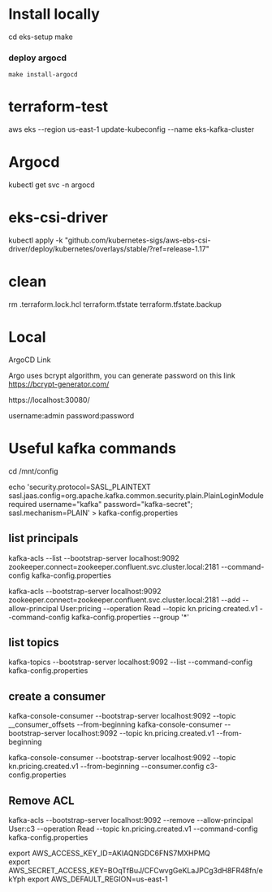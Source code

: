 # Install locally

cd eks-setup
make 

### deploy argocd   
    make install-argocd


# terraform-test
aws eks --region us-east-1 update-kubeconfig --name eks-kafka-cluster

# Argocd
kubectl get svc -n argocd 

# eks-csi-driver
kubectl apply -k "github.com/kubernetes-sigs/aws-ebs-csi-driver/deploy/kubernetes/overlays/stable/?ref=release-1.17" 

# clean
rm .terraform.lock.hcl terraform.tfstate terraform.tfstate.backup 

# Local
ArgoCD Link

Argo uses bcrypt algorithm, you can generate password on this link
https://bcrypt-generator.com/

https://localhost:30080/

username:admin
password:password

# Useful kafka commands

cd /mnt/config

echo 'security.protocol=SASL_PLAINTEXT
sasl.jaas.config=org.apache.kafka.common.security.plain.PlainLoginModule required username="kafka" password="kafka-secret";
sasl.mechanism=PLAIN' > kafka-config.properties

## list principals
kafka-acls --list --bootstrap-server localhost:9092 zookeeper.connect=zookeeper.confluent.svc.cluster.local:2181 --command-config kafka-config.properties

kafka-acls --bootstrap-server localhost:9092 zookeeper.connect=zookeeper.confluent.svc.cluster.local:2181 --add --allow-principal User:pricing --operation Read --topic kn.pricing.created.v1 --command-config kafka-config.properties --group '*'

## list topics
kafka-topics --bootstrap-server localhost:9092 --list --command-config kafka-config.properties

## create a consumer
kafka-console-consumer --bootstrap-server localhost:9092 --topic __consumer_offsets --from-beginning
kafka-console-consumer --bootstrap-server localhost:9092 --topic kn.pricing.created.v1 --from-beginning

kafka-console-consumer --bootstrap-server localhost:9092 --topic kn.pricing.created.v1 --from-beginning --consumer.config c3-config.properties

## Remove ACL
kafka-acls --bootstrap-server localhost:9092 --remove --allow-principal User:c3 --operation Read --topic kn.pricing.created.v1 --command-config kafka-config.properties

export AWS_ACCESS_KEY_ID=AKIAQNGDC6FNS7MXHPMQ                                              
export AWS_SECRET_ACCESS_KEY=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
export AWS_DEFAULT_REGION=us-east-1    
